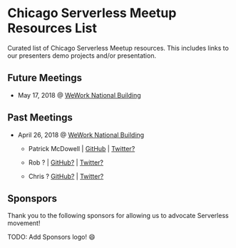 # Chicago Serverless Meetup Resources List
 Curated list of Chicago Serverless Meetup resources. This includes links to our presenters demo projects and/or presentation.
 
## Future Meetings
 
- May 17, 2018 @ [WeWork National Building](https://www.meetup.com/Chicago-Serverless/events/249673900/)
 

## Past Meetings

- April 26, 2018 @ [WeWork National Building](https://www.meetup.com/Chicago-Serverless/events/248206576/)
 
  - Patrick McDowell | [GitHub](https://github.com/pmcdowell-okta) | [Twitter?]()
  
  - Rob ? | [GitHub?]() | [Twitter?]()
  
  - Chris ? [GitHub?]() | [Twitter?]()

## Sponspors

Thank you to the following sponsors for allowing us to advocate Serverless movement!

TODO: Add Sponsors logo! :smile:
